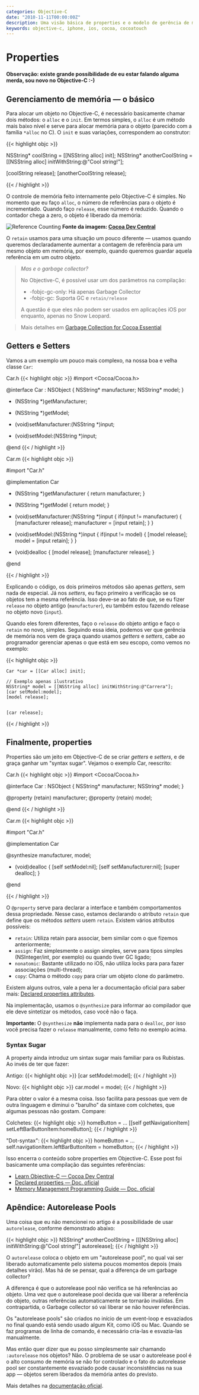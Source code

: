 ```yaml
---
categories: Objective-C
date: "2010-11-11T00:00:00Z"
description: Uma visão básica de properties e o modelo de gerência de memória em Objective-C.
keywords: objective-c, iphone, ios, cocoa, cocoatouch
---
```


# Properties

**Observação: existe grande possibilidade de eu estar falando alguma merda, sou
novo no Objective-C :-)**

## Gerenciamento de memória &mdash; o básico

Para alocar um objeto no Objective-C, é necessário basicamente
chamar dois métodos: o <code>alloc</code> e o <code>init</code>. Em
termos simples, o <code>alloc</code> é um método mais baixo nível
e serve para alocar memória para o objeto (parecido com a família
<code>*alloc</code> no C). O <code>init</code> e suas variações,
correspondem ao construtor:

{{< highlight objc >}}

NSString* coolString = [[NSString alloc] init];
NSString* anotherCoolString = [[NSString alloc] 
                                initWithString:@"Cool string!"];

[coolString release];
[anotherCoolString release];


{{< / highlight >}}

O controle de memória feito internamente pelo Objective-C é simples. No momento
que eu faço <code>alloc</code>, o número de referências para o objeto
é incrementado. Quando faço <code>release</code>, esse número é reduzido. Quando
o contador chega a zero, o objeto é liberado da memória:

![Reference Counting](/images/posts/properties/refcount.png)
**Fonte da imagem: [Cocoa Dev Central](http://cocoadevcentral.com)**

O <code>retain</code> usamos para uma situação um pouco diferente &mdash; usamos
quando queremos declaradamente aumentar a contagem de referência para um mesmo
objeto em memória, por exemplo, quando queremos guardar aquela referência em um
outro objeto.


> *Mas e o garbage collector?*
> 
> No Objective-C, é possível usar um dos parâmetros na compilação:
> 
> * -fobjc-gc-only: Há apenas Garbage Collector
> * -fobjc-gc: Suporta GC e <code>retain/release</code>
> 
> A questão é que eles não podem ser usados em aplicações iOS por enquanto,
> apenas no Snow Leopard.

> Mais detalhes em [Garbage Collection for Cocoa Essential](http://developer.apple.com/library/mac/#documentation/Cocoa/Conceptual/GarbageCollection/Articles/gcEssentials.html#//apple_ref/doc/uid/TP40002452-SW1)

## Getters e Setters

Vamos a um exemplo um pouco mais complexo, na nossa boa e velha classe
<code>Car</code>:

Car.h
{{< highlight objc >}}
#import <Cocoa/Cocoa.h>


@interface Car : NSObject 
{
    NSString* manufacturer;
    NSString* model;
}

- (NSString *)getManufacturer;
- (NSString *)getModel;

- (void)setManufacturer:(NSString *)input;
- (void)setModel:(NSString *)input;

@end
{{< / highlight >}}


Car.m
{{< highlight objc >}}


#import "Car.h"


@implementation Car

- (NSString *)getManufacturer
{
    return manufacturer;
}

- (NSString *)getModel
{
    return model;
}

- (void)setManufacturer:(NSString *)input
{
    if(input != manufacturer)
    {
        [manufacturer release];
        manufacturer = [input retain];
    }
}
- (void)setModel:(NSString *)input
{
    if(input != model)
    {
        [model release];
        model = [input retain];
    }
}

- (void)dealloc
{
    [model release];
    [manufacturer release];
}

@end

{{< / highlight >}}

Explicando o código, os dois primeiros métodos são apenas
*getters*, sem nada de especial. Já nos *setters*, eu faço primeiro
a verificação se os objetos tem a mesma referência. Isso deve-se
ao fato de que, se eu fizer <code>release</code> no objeto antigo
(<code>manufacturer</code>), eu também estou fazendo release no objeto novo
(<code>input</code>).

Quando eles forem diferentes, faço o <code>release</code> do objeto
antigo e faço o <code>retain</code> no novo, simples. Seguindo essa
ideia, podemos ver que gerência de memória nos vem de graça quando
usamos *getters* e *setters*, cabe ao programador gerenciar apenas o que
está em seu escopo, como vemos no exemplo:

{{< highlight objc >}}

    Car *car = [[Car alloc] init];

    // Exemplo apenas ilustrativo
    NSString* model = [[NSString alloc] initWithString:@"Carrera"];
    [car setModel:model];
    [model release];


    [car release];

{{< / highlight >}}


## Finalmente, properties

Properties são um jeito em Objective-C de se criar *getters* e *setters*,
e de graça ganhar um "syntax sugar". Vejamos o exemplo Car, reescrito:

Car.h
{{< highlight objc >}}
#import <Cocoa/Cocoa.h>


@interface Car : NSObject 
{
    NSString* manufacturer;
    NSString* model;
}

@property (retain) manufacturer;
@property (retain) model;

@end
{{< / highlight >}}


Car.m
{{< highlight objc >}}

#import "Car.h"

@implementation Car

@synthesize manufacturer, model;

- (void)dealloc
{
    [self setModel:nil];
    [self setManufacturer:nil];
    [super dealloc];
}

@end

{{< / highlight >}}

O <code>@property</code> serve para declarar a interface e também
comportamentos dessa propriedade. Nesse caso, estamos declarando o atributo
<code>retain</code> que define que os métodos *setters* usem
<code>retain</code>. Existem vários atributos possíveis:

* <code>retain</code>: Utiliza retain para associar, bem similar com o que
  fizemos anteriormente;
* <code>assign</code>: Faz simplesmente o assign simples, serve para tipos
  simples (NSInteger/int, por exemplo) ou quando tiver GC ligado;
* <code>nonatomic</code>: Bastante utilizado no iOS, não utiliza locks para
  para fazer associações (multi-thread);
* <code>copy</code>: Chama o método <code>copy</code> para criar um objeto clone
  do parâmetro.

Existem alguns outros, vale a pena ler a documentação oficial para saber mais:
[Declared properties attributes](http://developer.apple.com/library/ios/documentation/Cocoa/Conceptual/ObjectiveC/Articles/ocProperties.html#//apple_ref/doc/uid/TP30001163-CH17-SW2).


Na implementação, usamos o <code>@synthesize</code> para informar ao compilador
que ele deve sintetizar os métodos, caso você não o faça.

**Importante:** O <code>@synthesize</code> **não** implementa nada para
o <code>dealloc</code>, por isso você precisa fazer o <code>release</code>
manualmente, como feito no exemplo acima.

### Syntax Sugar

A property ainda introduz um sintax sugar mais familiar para os Rubistas. Ao
invés de ter que fazer:

Antigo:
{{< highlight objc >}}
    [car setModel:model];
{{< / highlight >}}

Novo:
{{< highlight objc >}}
    car.model = model;
{{< / highlight >}}

Para obter o valor é a mesma coisa. Isso facilita para pessoas que vem de outra
linguagem e diminui o "barulho" da sintaxe com colchetes, que algumas pessoas
não gostam. Compare:

Colchetes:
{{< highlight objc >}}
homeButton = ...
[[self getNavigationItem] setLeftBarButtonItem:homeButton];
{{< / highlight >}}

"Dot-syntax":
{{< highlight objc >}}
homeButton = ...
self.navigationItem.leftBarButtonItem = homeButton;
{{< / highlight >}}

Isso encerra o conteúdo sobre properties em Objective-C. Esse post foi
basicamente uma compilação das seguintes referências:

* [Learn Objective-C &mdash; Cocoa Dev Central](http://cocoadevcentral.com/d/learn_objectivec/)
* [Declared properties &mdash; Doc. oficial](http://developer.apple.com/library/ios/documentation/Cocoa/Conceptual/ObjectiveC/Articles/ocProperties.html#//apple_ref/doc/uid/TP30001163-CH17-SW1)
* [Memory Management Programming Guide &mdash; Doc. oficial](http://developer.apple.com/library/mac/#documentation/Cocoa/Conceptual/MemoryMgmt/MemoryMgmt.html#//apple_ref/doc/uid/10000011-SW1)

## Apêndice: Autorelease Pools

Uma coisa que eu não mencionei no artigo é a possibilidade de usar
<code>autorelease</code>, conforme demonstrado abaixo:


{{< highlight objc >}}
NSString* anotherCoolString = [[[NSString alloc] 
                                initWithString:@"Cool string!"]
                                autorelease];
{{< / highlight >}}


O <code>autorelease</code> coloca o objeto em um "autorelease pool", no qual vai
ser liberado automaticamente pelo sistema poucos momentos depois (mais detalhes
virão). Mas há de se pensar, qual a diferença de um garbage collector?

A diferença é que o autorelease pool não verifica se há referências ao
objeto. Uma vez que o autorelease pool decida que vai liberar a referência do 
objeto, outras referências automaticamente se tornarão inválidas. Em
contrapartida, o Garbage collector só vai liberar se não houver referências.

Os "autorelease pools" são criados no início de um event-loop e esvaziados no
final quando está sendo usado algum Kit, como iOS ou Mac. Quando se faz
programas de linha de comando, é necessário cria-las e esvazia-las manualmente.

Mas então quer dizer que eu posso simplesmente sair chamando
<code>:autorelease</code> nos objetos? Não. O problema de se usar o autorelease
pool é o alto consumo de memória se não for controlado e o fato do autorelease
pool ser constantemente esvaziado pode causar inconsistências na sua app &mdash;
objetos serem liberados da memória antes do previsto.

Mais detalhes na [documentação oficial](http://developer.apple.com/library/mac/#documentation/cocoa/Conceptual/MemoryMgmt/Articles/mmAutoreleasePools.html).
